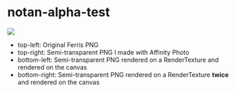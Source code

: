 # notan-alpha-test

![](https://user-images.githubusercontent.com/1403842/203251796-112fc00e-0886-44fe-a145-464bae9d1432.png)

- top-left: Original Ferris PNG
- top-right: Semi-transparent PNG I made with Affinity Photo
- bottom-left: Semi-transparent PNG rendered on a RenderTexture and rendered on the canvas
- bottom-right: Semi-transparent PNG rendered on a RenderTexture **twice** and rendered on the canvas
